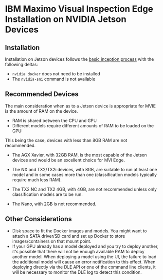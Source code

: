 # IBM Maximo Visual Inspection Edge Installation on NVIDIA Jetson Devices

## Installation
Installation on Jetson devices follows the [basic inception process](inception_internals.md) with the following deltas:

- `nvidia docker` does not need to be installed
- The `nvidia-smi` command is not available

## Recommended Devices

The main consideration when as to a Jetson device is appropriate for MVIE is the amount of RAM on the device.
- RAM is shared between the CPU and GPU
- Different models require different amounts of RAM to be loaded on the GPU

This being the case, devices with less than 8GB RAM are not recommended.

- The AGX Xavier, with 32GB RAM, is the most capable of the Jetson devices and would be an excellent choice for MVI Edge.

- The NX and TX2/TX2i devices, with 8GB, are suitable to run at least one model and in some cases more than one (classification models typically require much less RAM). 

- The TX2 NC and TX2 4GB, with 4GB, are not recommended unless only classification models are to be run.

- The Nano, with 2GB is not recommended.

## Other Considerations

- Disk space to fit the Docker images and models. You might want to attach a SATA driver/SD card and set up Docker to store images/containers on that mount point.
- If your GPU already has a model deployed and you try to deploy another, it's possible that there will not be enough available RAM to deploy another model. When deploying a model using the UI, the failure to load the additional model will cause an error notification to this effect. When deploying directly via the DLE API or one of the command line clients, it will be necessary to monitor the DLE log to detect this condition.
